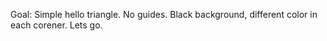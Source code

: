 Goal: Simple hello triangle. No guides. Black background, different color in each corener. Lets go.
